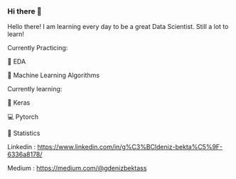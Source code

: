 ### Hi there 👋

Hello there! I am learning every day to be a great Data Scientist. Still a lot to learn!

Currently Practicing:

🌱 EDA

💬 Machine Learning Algorithms

Currently learning:

🚀 Keras

💻 Pytorch

🔭 Statistics

Linkedin : https://www.linkedin.com/in/g%C3%BCldeniz-bekta%C5%9F-6336a8178/

Medium : https://medium.com/@gdenizbektass

<!--
**GuldenizBektas/GuldenizBektas** is a ✨ _special_ ✨ repository because its `README.md` (this file) appears on your GitHub profile.

Here are some ideas to get you started:

- 🔭 I’m currently working on ...
- 🌱 I’m currently learning ...
- 👯 I’m looking to collaborate on ...
- 🤔 I’m looking for help with ...
- 💬 Ask me about ...
- 📫 How to reach me: ...
- 😄 Pronouns: ...
- ⚡ Fun fact: ...
-->
